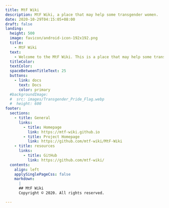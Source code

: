 ```yaml
---
title: MtF Wiki
description: MtF Wiki, a place that may help some transgender women.
date: 2020-10-29T04:15:05+08:00
draft: false
landing:
  height: 500
  image: favicon/android-icon-192x192.png
  title:
    - MtF Wiki
  text:
    - Welcome to the MtF Wiki. This is a place that may help some transgender women.
  titleColor:
  textColor:
  spaceBetweenTitleText: 25
  buttons:
    - link: docs
      text: Docs
      color: primary
  #backgroundImage: 
  #  src: images/Transgender_Pride_Flag.webp
  #  height: 600
footer:
  sections:
    - title: General
      links:
        - title: Homepage
          link: https://mtf-wiki.github.io
        - title: Project Homepage
          link: https://github.com/mtf-wiki/MtF-Wiki
    - title: resources
      links:
        - title: GitHub
          link: https://github.com/mtf-wiki/
  contents: 
    align: left
    applySinglePageCss: false
    markdown:
      |
      ## MtF Wiki
      Copyright © 2020. All rights reserved.

---
```

